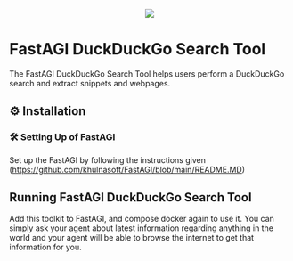 <p align=center>
<a href="https://fastagi.co"><img src=https://fastagi.co/wp-content/uploads/2023/05/FastAGI_icon.png></a>
</p>

# FastAGI DuckDuckGo Search Tool

The FastAGI DuckDuckGo Search Tool helps users perform a DuckDuckGo search and extract snippets and webpages.

## ⚙️ Installation

### 🛠 **Setting Up of FastAGI**

Set up the FastAGI by following the instructions given (https://github.com/khulnasoft/FastAGI/blob/main/README.MD)

## Running FastAGI DuckDuckGo Search Tool

Add this toolkit to FastAGI, and compose docker again to use it. You can simply ask your agent about latest information regarding anything in the world and your agent will be able to browse the internet to get that information for you.
